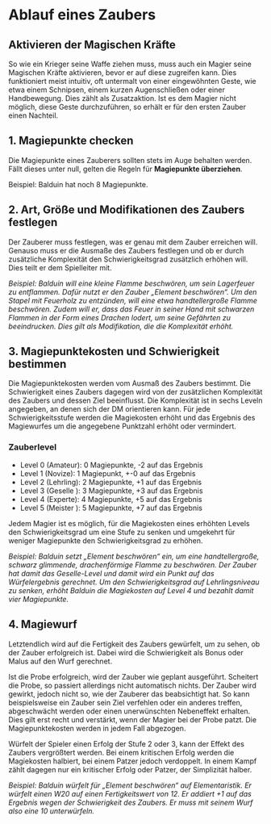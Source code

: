 # Ablauf eines Zaubers

## Aktivieren der Magischen Kräfte

So wie ein Krieger seine Waffe ziehen muss, muss auch ein Magier seine Magischen Kräfte aktivieren, bevor er auf diese zugreifen kann. Dies funktioniert meist intuitiv, oft untermalt von einer eingewöhnten Geste, wie etwa einem Schnipsen, einem kurzen Augenschließen oder einer Handbewegung. Dies zählt als Zusatzaktion. Ist es dem Magier nicht möglich, diese Geste durchzuführen, so erhält er für den ersten Zauber einen Nachteil.

## 1. Magiepunkte checken

Die Magiepunkte eines Zauberers sollten stets im Auge behalten werden. Fällt dieses unter null, gelten die Regeln für **Magiepunkte überziehen**.

Beispiel: Balduin hat noch 8 Magiepunkte.

## 2. Art, Größe und Modifikationen des Zaubers festlegen

Der Zauberer muss festlegen, was er genau mit dem Zauber erreichen will. Genauso muss er die Ausmaße des Zaubers festlegen und ob er durch zusätzliche Komplexität den Schwierigkeitsgrad zusätzlich erhöhen will. Dies teilt er dem Spielleiter mit.

_Beispiel: Balduin will eine kleine Flamme beschwören, um sein Lagerfeuer zu entflammen. Dafür nutzt er den Zauber „Element beschwören“. Um den Stapel mit Feuerholz zu entzünden, will eine etwa handtellergroße Flamme beschwören. Zudem will er, dass das Feuer in seiner Hand mit schwarzen Flammen in der Form eines Drachen lodert, um seine Gefährten zu beeindrucken. Dies gilt als Modifikation, die die Komplexität erhöht._

## 3. Magiepunktekosten und Schwierigkeit bestimmen

Die Magiepunktekosten werden vom Ausmaß des Zaubers bestimmt. Die Schwierigkeit eines Zaubers dagegen wird von der zusätzlichen Komplexität des Zaubers und dessen Ziel beeinflusst. Die Komplexität ist in sechs Leveln angegeben, an denen sich der DM orientieren kann. Für jede Schwierigkeitsstufe werden die Magiekosten erhöht und das Ergebnis des Magiewurfes um die angegebene Punktzahl erhöht oder vermindert.

### Zauberlevel

- Level 0 (Amateur): 0 Magiepunkte, -2 auf das Ergebnis
- Level 1 (Novize): 1 Magiepunkt, +-0 auf das Ergebnis
- Level 2 (Lehrling): 2 Magiepunkte, +1 auf das Ergebnis
- Level 3 (Geselle ): 3 Magiepunkte, +3 auf das Ergebnis
- Level 4 (Experte): 4 Magiepunkte, +5 auf das Ergebnis
- Level 5 (Meister ): 5 Magiepunkte, +7 auf das Ergebnis

Jedem Magier ist es möglich, für die Magiekosten eines erhöhten Levels den Schwierigkeitsgrad um eine Stufe zu senken und umgekehrt für weniger Magiepunkte den Schwierigkeitsgrad zu erhöhen.

_Beispiel: Balduin setzt „Element beschwören“ ein, um eine handtellergroße, schwarz glimmende, drachenförmige Flamme zu beschwören. Der Zauber hat damit das Geselle-Level und damit wird ein Punkt auf das Würfelergebnis gerechnet. Um den Schwierigkeitsgrad auf Lehrlingsniveau zu senken, erhöht Balduin die Magiekosten auf Level 4 und bezahlt damit vier Magiepunkte._

## 4. Magiewurf

Letztendlich wird auf die Fertigkeit des Zaubers gewürfelt, um zu sehen, ob der Zauber erfolgreich ist. Dabei wird die Schwierigkeit als Bonus oder Malus auf den Wurf gerechnet.

Ist die Probe erfolgreich, wird der Zauber wie geplant ausgeführt. Scheitert die Probe, so passiert allerdings nicht automatisch nichts. Der Zauber wird gewirkt, jedoch nicht so, wie der Zauberer das beabsichtigt hat. So kann beispielsweise ein Zauber sein Ziel verfehlen oder ein anderes treffen, abgeschwächt werden oder einen unerwünschten Nebeneffekt erhalten. Dies gilt erst recht und verstärkt, wenn der Magier bei der Probe patzt. Die Magiepunktekosten werden in jedem Fall abgezogen.

Würfelt der Spieler einen Erfolg der Stufe 2 oder 3, kann der Effekt des Zaubers vergrößtert werden. Bei einem kritischen Erfolg werden die Magiekosten halbiert, bei einem Patzer jedoch verdoppelt. In einem Kampf zählt dagegen nur ein kritischer Erfolg oder Patzer, der Simplizität halber.

_Beispiel: Balduin würfelt für „Element beschwören“ auf Elementaristik. Er würfelt einen W20 auf einen Fertigkeitswert von 12. Er addiert +1 auf das Ergebnis wegen der Schwierigkeit des Zaubers. Er muss mit seinem Wurf also eine 10 unterwürfeln._
